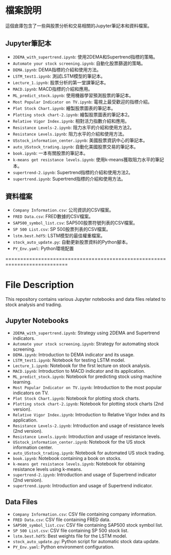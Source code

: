 # 檔案說明

這個倉庫包含了一些與股票分析和交易相關的Jupyter筆記本和資料檔案。

## Jupyter筆記本

- `2DEMA_with_supertrend.ipynb`: 使用2DEMA和Supertrend指標的策略。
- `Automate your stock screening.ipynb`: 自動化股票篩選的策略。
- `DEMA.ipynb`: DEMA指標的介紹和使用方法。
- `LSTM_test1.ipynb`: 測試LSTM模型的筆記本。
- `Lecture_1.ipynb`: 股票分析的第一堂課筆記本。
- `MACD.ipynb`: MACD指標的介紹和應用。
- `ML_predict_stock.ipynb`: 使用機器學習預測股票的筆記本。
- `Most Popular Indicator on TV.ipynb`: 電視上最受歡迎的指標介紹。
- `Plot Stock Chart.ipynb`: 繪製股票圖表的筆記本。
- `Plotting stock chart-2.ipynb`: 繪製股票圖表的筆記本2。
- `Relative Vigor Index.ipynb`: 相對活力指數介紹和應用。
- `Resistance Levels-2.ipynb`: 阻力水平的介紹和使用方法2。
- `Resistance Levels.ipynb`: 阻力水平的介紹和使用方法。
- `USstock_information_center.ipynb`: 美國股票資訊中心的筆記本。
- `auto_USstock_trading.ipynb`: 自動化美國股票交易的筆記本。
- `book.ipynb`: 一本有關股票的筆記本。
- `k-means get resistance levels.ipynb`: 使用k-means獲取阻力水平的筆記本。
- `supertrend-2.ipynb`: Supertrend指標的介紹和使用方法2。
- `supertrend.ipynb`: Supertrend指標的介紹和使用方法。

## 資料檔案

- `Company Information.csv`: 公司資訊的CSV檔案。
- `FRED Data.csv`: FRED數據的CSV檔案。
- `SAP500_symbol_list.csv`: SAP500股票符號列表的CSV檔案。
- `SP 500 List.csv`: SP 500股票列表的CSV檔案。
- `lstm.best.hdf5`: LSTM模型的最佳權重檔案。
- `stock_auto_update.py`: 自動更新股票資料的Python腳本。
- `PY_Env.yaml`: Python環境配置

===========================================================================

# File Description

This repository contains various Jupyter notebooks and data files related to stock analysis and trading.

## Jupyter Notebooks

- `2DEMA_with_supertrend.ipynb`: Strategy using 2DEMA and Supertrend indicators.
- `Automate your stock screening.ipynb`: Strategy for automating stock screening.
- `DEMA.ipynb`: Introduction to DEMA indicator and its usage.
- `LSTM_test1.ipynb`: Notebook for testing LSTM model.
- `Lecture_1.ipynb`: Notebook for the first lecture on stock analysis.
- `MACD.ipynb`: Introduction to MACD indicator and its application.
- `ML_predict_stock.ipynb`: Notebook for predicting stock using machine learning.
- `Most Popular Indicator on TV.ipynb`: Introduction to the most popular indicators on TV.
- `Plot Stock Chart.ipynb`: Notebook for plotting stock charts.
- `Plotting stock chart-2.ipynb`: Notebook for plotting stock charts (2nd version).
- `Relative Vigor Index.ipynb`: Introduction to Relative Vigor Index and its application.
- `Resistance Levels-2.ipynb`: Introduction and usage of resistance levels (2nd version).
- `Resistance Levels.ipynb`: Introduction and usage of resistance levels.
- `USstock_information_center.ipynb`: Notebook for the US stock information center.
- `auto_USstock_trading.ipynb`: Notebook for automated US stock trading.
- `book.ipynb`: Notebook containing a book on stocks.
- `k-means get resistance levels.ipynb`: Notebook for obtaining resistance levels using k-means.
- `supertrend-2.ipynb`: Introduction and usage of Supertrend indicator (2nd version).
- `supertrend.ipynb`: Introduction and usage of Supertrend indicator.

## Data Files

- `Company Information.csv`: CSV file containing company information.
- `FRED Data.csv`: CSV file containing FRED data.
- `SAP500_symbol_list.csv`: CSV file containing SAP500 stock symbol list.
- `SP 500 List.csv`: CSV file containing SP 500 stock list.
- `lstm.best.hdf5`: Best weights file for the LSTM model.
- `stock_auto_update.py`: Python script for automatic stock data update.
- `PY_Env.yaml`: Python environment configuration.
